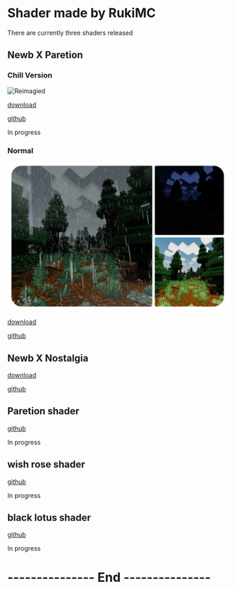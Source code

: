 # Shader made by RukiMC 
There are currently three shaders released
## Newb X Paretion 
### Chill Version
![Reimagied](Reimagied.jpg)

[download](https://github.com/RukiMC123/Shader-Website/blob/main/Download.md#chill-version)

[github](https://github.com/RukiMC123/newb-x-paretion/tree/Newb-X-Paretion-chill-version)

In progress
### Normal
![Normal](Normal.jpg "Newb X Paretion, MCBE 1.20.30")

[download](https://github.com/RukiMC123/Shader-Website/blob/main/Download.md#normal)

[github](https://github.com/RukiMC123/newb-x-paretion/tree/Newb-X-Paretion)

## Newb X Nostalgia 
[download](https://github.com/RukiMC123/Shader-Website/blob/main/Download.md#newb-x-nostalgia)

[github](https://github.com/RukiMC123/newb-x-nostalgia)

## Paretion shader 
[github](https://github.com/RukiMC123/Paretion-shader)

In progress 

## wish rose shader
[github]()

In progress

## black lotus shader
[github]()

In progress 

# --------------- End ---------------
